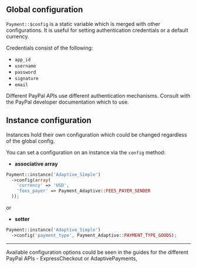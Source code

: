 Global configuration
--------------------

`Payment::$config` is a static variable which is merged with other configurations.
It is useful for setting authentication credentials or a default currency.

Credentials consist of the following:

 - `app_id`
 - `username`
 - `password`
 - `signature`
 - `email`

Different PayPal APIs use different authentication mechanisms. Consult with the PayPal developer documentation which to use.

Instance configuration
----------------------

Instances hold their own configuration which could be changed regardless of the global config.

You can set a configuration on an instance via the `config` method:

- **associative array**

``` php
Payment::instance('Adaptive_Simple')
  ->config(array(
    'currency' => 'USD',
    'fees_payer' => Payment_Adaptive::FEES_PAYER_SENDER
  ));
```

or 

- **setter**

``` php
Payment::instance('Adaptive_Simple')
  ->config('payment_type', Payment_Adaptive::PAYMENT_TYPE_GOODS);
```

---

Available configuration options could be seen in the guides for the different PayPal APIs - ExpressCheckout or AdaptivePayments,
